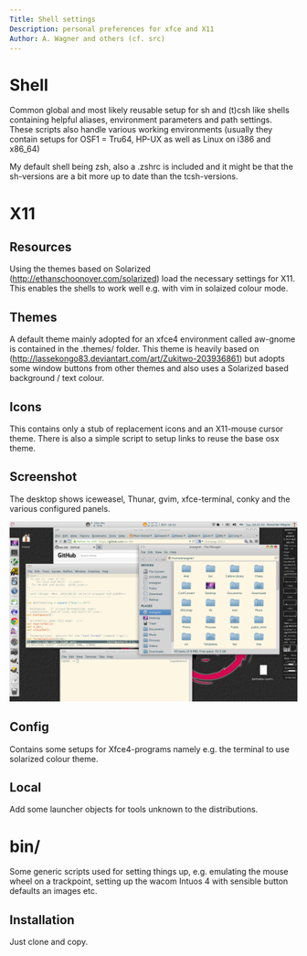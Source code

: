 ```yaml
---
Title: Shell settings
Description: personal preferences for xfce and X11 
Author: A. Wagner and others (cf. src)
---
```

# Shell

Common global and most likely reusable setup for sh and (t)csh like
shells containing helpful aliases, environment parameters and path
settings. These scripts also handle various working environments
(usually they contain setups for OSF1 = Tru64, HP-UX as well as Linux
on i386 and x86_64)

My default shell being zsh, also a .zshrc is included and it might be
that the sh-versions are a bit more up to date than the tcsh-versions.

# X11

## Resources

Using the themes based on Solarized
(http://ethanschoonover.com/solarized) load the necessary settings for
X11. This enables the shells to work well e.g. with vim in solaized
colour mode.

## Themes

A default theme mainly adopted for an xfce4 environment called
aw-gnome is contained in the .themes/ folder. This theme is heavily
based on (http://lassekongo83.deviantart.com/art/Zukitwo-203936861)
but adopts some window buttons from other themes and also uses a
Solarized based background / text colour.

## Icons

This contains only a stub of replacement icons and an X11-mouse
cursor theme. There is also a simple script to setup links to reuse
the base osx theme.

## Screenshot

The desktop shows iceweasel, Thunar, gvim, xfce-terminal, conky and
the various configured panels.

![Sample desktop](desktop.png)

## Config

Contains some setups for Xfce4-programs namely e.g. the terminal to
use solarized colour theme.

## Local

Add some launcher objects for tools unknown to the distributions.

# bin/

Some generic scripts used for setting things up, e.g. emulating the
mouse wheel on a trackpoint, setting up the wacom Intuos 4 with
sensible button defaults an images etc.

## Installation

Just clone and copy.
